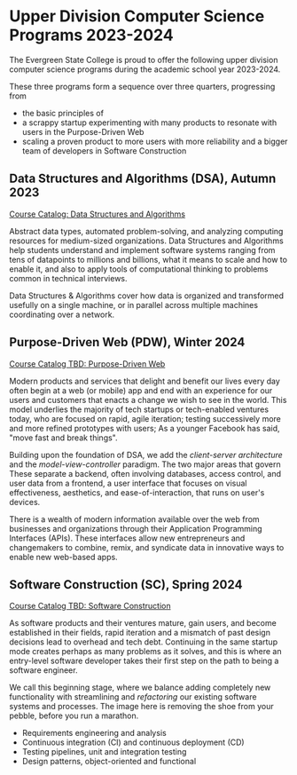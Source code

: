 # Upper Division Computer Science Programs 2023-2024

The Evergreen State College is proud to offer the following upper division computer science programs
during the academic school year 2023-2024.

These three programs form a sequence over three quarters, progressing from
* the basic principles of 
* a scrappy startup experimenting with many products to resonate with users in the Purpose-Driven Web
* scaling a proven product to more users with more reliability and a bigger team of developers in Software Construction

## Data Structures and Algorithms (DSA), Autumn 2023

[Course Catalog: Data Structures and Algorithms](https://www.evergreen.edu/catalog/offering/data-structures-and-algorithms-39926)

Abstract data types, automated problem-solving, and analyzing computing resources for medium-sized organizations.
Data Structures and Algorithms help students understand and implement software systems ranging from tens of datapoints
to millions and billions, what it means to scale and how to enable it, and also to apply tools of
computational thinking to problems common in technical interviews.

Data Structures & Algorithms cover how data is organized and transformed usefully on a single machine, or in parallel
across multiple machines coordinating over a network.

## Purpose-Driven Web (PDW), Winter 2024

[Course Catalog TBD: Purpose-Driven Web]()

Modern products and services that delight and benefit our lives every day often begin at a web (or mobile) app
and end with an experience for our users and customers that enacts a change we wish to see in the world.
This model underlies the majority of tech startups or tech-enabled ventures today, who are focused on
rapid, agile iteration; testing successively more and more refined prototypes with users;
As a younger Facebook has said, "move fast and break things".

Building upon the
foundation of DSA, we add the *client-server architecture* and the *model-view-controller* paradigm.
The two major areas that govern 
These separate a backend, often involving
databases, access control, and user data from a frontend, a user interface that focuses on
visual effectiveness, aesthetics, and ease-of-interaction, that runs on user's devices.

There is a wealth of modern information available over the web from businesses and organizations through 
their Application Programming Interfaces (APIs). These interfaces allow new entrepreneurs and
changemakers to combine, remix, and syndicate data in innovative ways to enable new web-based apps.

## Software Construction (SC), Spring 2024

[Course Catalog TBD: Software Construction]()

As software products and their ventures mature, gain users, and become established in their fields,
rapid iteration and a mismatch of past design decisions lead to overhead and tech debt. Continuing
in the same startup mode creates perhaps as many problems as it solves, and this is where an entry-level
software developer takes their first step on the path to being a software engineer.

We call this beginning stage, where we balance adding completely new functionality with streamlining and
*refactoring* our existing software systems and processes. The image here is removing the shoe from
your pebble, before you run a marathon.

* Requirements engineering and analysis
* Continuous integration (CI) and continuous deployment (CD)
* Testing pipelines, unit and integration testing
* Design patterns, object-oriented and functional
